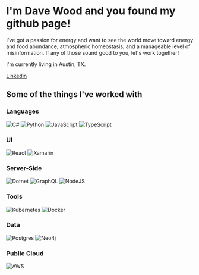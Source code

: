 <h1>I'm Dave Wood and you found my github page!</h1>

I've got a passion for energy and want to see the world move toward energy and food abundance, atmospheric homeostasis, and a manageable level of misinformation. If any of those sound good to you, let's work together!

I'm currently living in Austin, TX.

[Linkedin](https://www.linkedin.com/in/david-wood-b89518145/)

<h2>Some of the things I've worked with</h2>

### Languages
![C#](https://shields.io/badge/-C%23-05122A?style=flat&logo=csharp)
![Python](https://shields.io/badge/-Python-05122A?style=flat&logo=python)
![JavaScript](https://shields.io/badge/-JavaScript-05122A?style=flat&logo=javascript)
![TypeScript](https://shields.io/badge/-TypeScript-05122A?style=flat&logo=typescript)

### UI
![React](https://shields.io/badge/-React-05122A?style=flat&logo=react)
![Xamarin](https://shields.io/badge/-Xamarin-05122A?style=flat&logo=xamarin)

### Server-Side
![Dotnet](https://shields.io/badge/-%2ENet-05122A?style=flat&logo=dotnet)
![GraphQL](https://shields.io/badge/-GraphQL-05122A?style=flat&logo=graphql)
![NodeJS](https://shields.io/badge/-NodeJS-05122A?style=flat&logo=nodedotjs)

### Tools
![Kubernetes](https://shields.io/badge/-Kubernetes-05122A?style=flat&logo=kubernetes)
![Docker](https://shields.io/badge/-Docker-05122A?style=flat&logo=docker)

### Data
![Postgres](https://shields.io/badge/-Postgres-05122A?style=flat&logo=postgresql)
![Neo4j](https://shields.io/badge/-Neo4j-05122A?style=flat&logo=neo4j)

### Public Cloud
![AWS](https://shields.io/badge/-AWS-05122A?style=flat&logo=amazon-aws)

<!--
**dwood1/dwood1** is a ✨ _special_ ✨ repository because its `README.md` (this file) appears on your GitHub profile.

Here are some ideas to get you started:

- 🔭 I’m currently working on ...
- 🌱 I’m currently learning ...
- 👯 I’m looking to collaborate on ...
- 🤔 I’m looking for help with ...
- 💬 Ask me about ...
- 📫 How to reach me: ...
- 😄 Pronouns: ...
- ⚡ Fun fact: ...
-->
